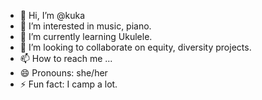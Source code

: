 - 👋 Hi, I’m @kuka
- 👀 I’m interested in music, piano.
- 🌱 I’m currently learning Ukulele.
- 💞️ I’m looking to collaborate on equity, diversity projects.
- 📫 How to reach me ...
- 😄 Pronouns: she/her
- ⚡ Fun fact: I camp a lot.

<!---
kuka/kuka is a ✨ special ✨ repository because its `README.md` (this file) appears on your GitHub profile.
You can click the Preview link to take a look at your changes.
--->
